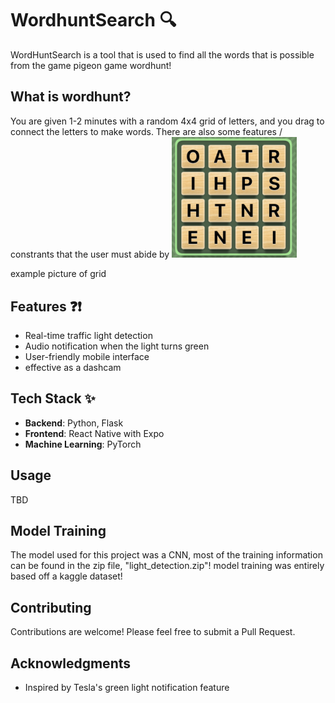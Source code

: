 # WordhuntSearch 🔍

WordHuntSearch is a tool that is used to find all the words that is possible from the game pigeon game wordhunt!

## What is wordhunt?

You are given 1-2 minutes with a random 4x4 grid of letters, and you drag to connect the letters to make words. There are also some features / constrants that the user must abide by
<img src="./js/wordhunt.jpg" alt="drawing" width="200"/>

example picture of grid

## Features ❓❗

- Real-time traffic light detection
- Audio notification when the light turns green
- User-friendly mobile interface
- effective as a dashcam

## Tech Stack ✨

- **Backend**: Python, Flask
- **Frontend**: React Native with Expo
- **Machine Learning**: PyTorch

## Usage

TBD

## Model Training

The model used for this project was a CNN, most of the training information can be found in the zip file, "light_detection.zip"! model training was entirely based off a kaggle dataset!

## Contributing

Contributions are welcome! Please feel free to submit a Pull Request.

## Acknowledgments

- Inspired by Tesla's green light notification feature
